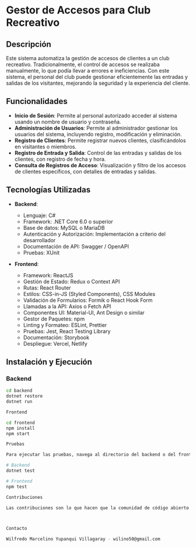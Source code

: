 # Gestor de Accesos para Club Recreativo

## Descripción
Este sistema automatiza la gestión de accesos de clientes a un club recreativo. Tradicionalmente, el control de accesos se realizaba manualmente, lo que podía llevar a errores e ineficiencias. Con este sistema, el personal del club puede gestionar eficientemente las entradas y salidas de los visitantes, mejorando la seguridad y la experiencia del cliente.

## Funcionalidades
- **Inicio de Sesión**: Permite al personal autorizado acceder al sistema usando un nombre de usuario y contraseña.
- **Administración de Usuarios**: Permite al administrador gestionar los usuarios del sistema, incluyendo registro, modificación y eliminación.
- **Registro de Clientes**: Permite registrar nuevos clientes, clasificándolos en visitantes o miembros.
- **Registro de Entrada y Salida**: Control de las entradas y salidas de los clientes, con registro de fecha y hora.
- **Consulta de Registros de Acceso**: Visualización y filtro de los accesos de clientes específicos, con detalles de entradas y salidas.

## Tecnologías Utilizadas
- **Backend**:
  - Lenguaje: C#
  - Framework: .NET Core 6.0 o superior
  - Base de datos: MySQL o MariaDB
  - Autenticación y Autorización: Implementación a criterio del desarrollador
  - Documentación de API: Swagger / OpenAPI
  - Pruebas: XUnit

- **Frontend**:
  - Framework: ReactJS
  - Gestión de Estado: Redux o Context API
  - Rutas: React Router
  - Estilos: CSS-in-JS (Styled Components), CSS Modules
  - Validación de Formularios: Formik o React Hook Form
  - Llamadas a la API: Axios o Fetch API
  - Componentes UI: Material-UI, Ant Design o similar
  - Gestor de Paquetes: npm
  - Linting y Formateo: ESLint, Prettier
  - Pruebas: Jest, React Testing Library
  - Documentación: Storybook
  - Despliegue: Vercel, Netlify

## Instalación y Ejecución

### Backend
```bash
cd backend
dotnet restore
dotnet run

Frontend

cd frontend
npm install
npm start

Pruebas

Para ejecutar las pruebas, navega al directorio del backend o del frontend y ejecuta el siguiente comando:

# Backend
dotnet test

# Frontend
npm test

Contribuciones

Las contribuciones son lo que hacen que la comunidad de código abierto sea un lugar increíble para aprender, inspirarse y crear. Cualquier contribución que hagas será muy apreciada.



Contacto

Wilfredo Marcelino Yupanqui Villagaray - wilino50@gmail.com

